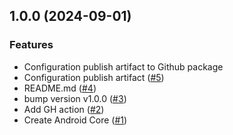 
<a name="1.0.0"></a>
## 1.0.0 (2024-09-01)

### Features

* Configuration publish artifact to Github package
* Configuration publish artifact ([#5](https://github.com/doananhtuan22111996/android-core/issues/5))
* README.md ([#4](https://github.com/doananhtuan22111996/android-core/issues/4))
* bump version v1.0.0 ([#3](https://github.com/doananhtuan22111996/android-core/issues/3))
* Add GH action ([#2](https://github.com/doananhtuan22111996/android-core/issues/2))
* Create Android Core ([#1](https://github.com/doananhtuan22111996/android-core/issues/1))

